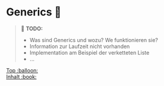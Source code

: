 # Generics :pushpin:<!-- omit in toc -->

> :construction: **TODO:**  
> - Was sind Generics und wozu? We funktionieren sie?
> - Information zur Laufzeit nicht vorhanden
> - Implementation am Beispiel der verketteten Liste
> - ...



<!-- Dieses HTML-Snippet sollte am Ende jeder Seite stehen! -->
<div class="top-link">
    <a href="#" title="Zum Anfang scrollen!">Top :balloon:</a>
    <br/>
    <a href="https://dh-cologne.github.io/java-wegweiser#inhalt-book" title="Zurück zur Übersicht!">Inhalt :book:</a>
</div>